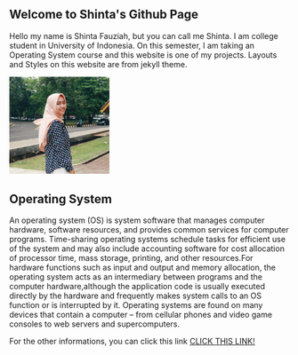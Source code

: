 ## Welcome to Shinta's Github Page

Hello my name is Shinta Fauziah, but you can call me Shinta. I am college student in University of Indonesia. On this semester, I am taking an Operating System course and this website is one of my projects. Layouts and Styles on this website are from jekyll theme.

<img src="Shinta4.jpg" width="180">

## Operating System
An operating system (OS) is system software that manages computer hardware, software resources, and provides common services for computer programs. Time-sharing operating systems schedule tasks for efficient use of the system and may also include accounting software for cost allocation of processor time, mass storage, printing, and other resources.For hardware functions such as input and output and memory allocation, the operating system acts as an intermediary between programs and the computer hardware,although the application code is usually executed directly by the hardware and frequently makes system calls to an OS function or is interrupted by it. Operating systems are found on many devices that contain a computer – from cellular phones and video game consoles to web servers and supercomputers.

For the other informations, you can click this link [CLICK THIS LINK!](URLs/)

